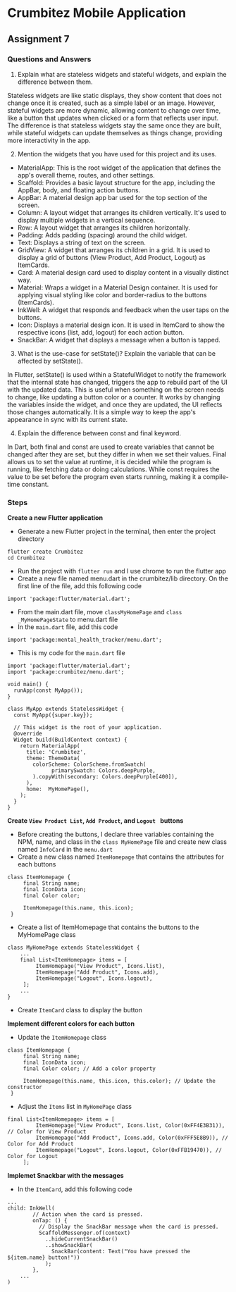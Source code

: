 # Crumbitez Mobile Application

## Assignment 7

### Questions and Answers

1. Explain what are stateless widgets and stateful widgets, and explain the difference between them.

Stateless widgets are like static displays, they show content that does not change once it is created, such as a simple label or an image. However, stateful widgets are more dynamic, allowing content to change over time, like a button that updates when clicked or a form that reflects user input. The difference is that stateless widgets stay the same once they are built, while stateful widgets can update themselves as things change, providing more interactivity in the app.

2. Mention the widgets that you have used for this project and its uses.

- MaterialApp: This is the root widget of the application that defines the app's overall theme, routes, and other settings. 
- Scaffold: Provides a basic layout structure for the app, including the AppBar, body, and floating action buttons. 
- AppBar: A material design app bar used for the top section of the screen.
- Column: A layout widget that arranges its children vertically. It's used to display multiple widgets in a vertical sequence.
- Row: A layout widget that arranges its children horizontally. 
- Padding: Adds padding (spacing) around the child widget. 
- Text: Displays a string of text on the screen. 
- GridView: A widget that arranges its children in a grid. It is used to display a grid of buttons (View Product, Add Product, Logout) as ItemCards.
- Card: A material design card used to display content in a visually distinct way.
- Material: Wraps a widget in a Material Design container. It is used for applying visual styling like color and border-radius to the buttons (ItemCards).
- InkWell: A widget that responds and feedback when the user taps on the buttons.
- Icon: Displays a material design icon. It is used in ItemCard to show the respective icons (list, add, logout) for each action button.
- SnackBar: A widget that displays a message when a button is tapped.

3. What is the use-case for setState()? Explain the variable that can be affected by setState().

In Flutter, setState() is used within a StatefulWidget to notify the framework that the internal state has changed, triggers the app to rebuild part of the UI with the updated data. This is useful when something on the screen needs to change, like updating a button color or a counter. It works by changing the variables inside the widget, and once they are updated, the UI reflects those changes automatically. It is a simple way to keep the app's appearance in sync with its current state.
 
4. Explain the difference between const and final keyword.

In Dart, both final and const are used to create variables that cannot be changed after they are set, but they differ in when we set their values. Final allows us to set the value at runtime, it is decided while the program is running, like fetching data or doing calculations. While const requires the value to be set before the program even starts running, making it a compile-time constant. 

### Steps

**Create a new Flutter application**

- Generate a new Flutter project in the terminal, then enter the project directory
```
flutter create Crumbitez
cd Crumbitez
```
- Run the project with ```flutter run``` and I use chrome to run the flutter app
- Create a new file named menu.dart in the crumbitez/lib directory. On the first line of the file, add this following code
```
import 'package:flutter/material.dart';
```
- From the main.dart file, move ```classMyHomePage``` and ```class _MyHomePageState``` to menu.dart file
- In the ```main.dart``` file, add this code
```
import 'package:mental_health_tracker/menu.dart';
```
- This is my code for the ```main.dart``` file
```
import 'package:flutter/material.dart';
import 'package:crumbitez/menu.dart';

void main() {
  runApp(const MyApp());
}

class MyApp extends StatelessWidget {
  const MyApp({super.key});

  // This widget is the root of your application.
  @override
  Widget build(BuildContext context) {
    return MaterialApp(
      title: 'Crumbitez',
      theme: ThemeData(
        colorScheme: ColorScheme.fromSwatch(
              primarySwatch: Colors.deepPurple,
        ).copyWith(secondary: Colors.deepPurple[400]),
      ),
      home:  MyHomePage(),
    );
  }
}
```

**Create ```View Product List```, ```Add Product```, and ```Logout ``` buttons**

- Before creating the buttons, I declare three variables containing the NPM, name, and class in the ```class MyHomePage``` file and create new class named ```InfoCard``` in the ```menu.dart```
- Create a new class named ```ItemHomepage``` that contains the attributes for each buttons
```
class ItemHomepage {
     final String name;
     final IconData icon;
     final Color color;

     ItemHomepage(this.name, this.icon);
 }
```
- Create a list of ItemHomepage that contains the buttons to the MyHomePage class
```
class MyHomePage extends StatelessWidget {
    ...
    final List<ItemHomepage> items = [
         ItemHomepage("View Product", Icons.list),
         ItemHomepage("Add Product", Icons.add),
         ItemHomepage("Logout", Icons.logout),
     ];
    ...
}
```
- Create ```ItemCard``` class to display the button

**Implement different colors for each button**

- Update the ```ItemHomepage``` class
```
class ItemHomepage {
     final String name;
     final IconData icon;
     final Color color; // Add a color property

     ItemHomepage(this.name, this.icon, this.color); // Update the constructor
 }
```
- Adjust the ```Items``` list in ```MyHomePage``` class
```
final List<ItemHomepage> items = [
         ItemHomepage("View Product", Icons.list, Color(0xFF4E3B31)), // Color for View Product
         ItemHomepage("Add Product", Icons.add, Color(0xFFF5E8B9)), // Color for Add Product
         ItemHomepage("Logout", Icons.logout, Color(0xFFB19470)), // Color for Logout
     ];
```

**Implemet Snackbar with the messages**

- In the ```ItemCard```, add this following code
```
...
child: InkWell(
        // Action when the card is pressed.
        onTap: () {
          // Display the SnackBar message when the card is pressed.
          ScaffoldMessenger.of(context)
            ..hideCurrentSnackBar()
            ..showSnackBar(
              SnackBar(content: Text("You have pressed the ${item.name} button!"))
            );
        },
    ...
)
```
